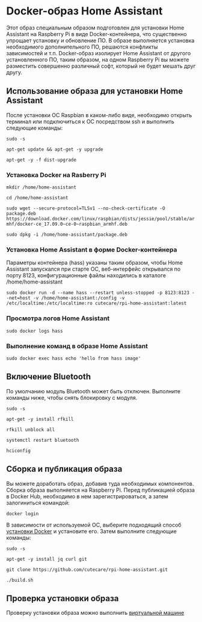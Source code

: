 # Docker-образ Home Assistant

Этот образ специальным образом подготовлен для установки Home Assistant на Raspberry Pi в виде Docker-контейнера, что существенно упрощает установку и обновление ПО. В образе выполняется установка необходимого дополнительного ПО, решаются конфликты зависимостей и т.п. Docker-образ изолирует Home Assistant от другого установленного ПО, таким образом, на одном Raspberry Pi вы можете разместить совершенно различный софт, который не будет мешать друг другу.

## Использование образа для установки Home Assistant

После установки ОС Raspbian в каком-либо виде, необходимо открыть терминал или подключиться к ОС посредством ssh и выполнить следующие команды:

`sudo -s`

`apt-get update && apt-get -y upgrade` 

`apt-get -y -f dist-upgrade` 

### Установка Docker на Rasberry Pi

`mkdir /home/home-assistant`

`cd /home/home-assistant`

`sudo wget --secure-protocol=TLSv1 --no-check-certificate -O package.deb https://download.docker.com/linux/raspbian/dists/jessie/pool/stable/armhf/docker-ce_17.09.0~ce-0~raspbian_armhf.deb`

`sudo dpkg -i /home/home-assistant/package.deb`

### Установка Home Assistant в форме Docker-контейнера

Параметры контейнера (hass) указаны таким образом, чтобы Home Assistant запускался при старте ОС, веб-интерфейс открывался по порту 8123, конфигурационные файлы находились в каталоге /home/home-assistant

`sudo docker run -d --name hass --restart unless-stopped -p 8123:8123 --net=host -v /home/home-assistant:/config -v /etc/localtime:/etc/localtime:ro cutecare/rpi-home-assistant:latest`

### Просмотра логов Home Assistant

`sudo docker logs hass`

### Выполнение команд в образе Home Assistant

`sudo docker exec hass echo 'hello from hass image'`

## Включение Bluetooth

По умолчанию модуль Bluetooth может быть отключен. Выполните команды ниже, чтобы снять блокировку с модуля.

`sudo -s`

`apt-get -y install rfkill` 

`rfkill unblock all` 

`systemctl restart bluetooth` 

`hciconfig`

## Сборка и публикация образа

Вы можете доработать образ, добавив туда необходимых компонентов. Сборка образа выполняется на Raspberry Pi. Перед публикацией образа в Docker Hub, необходимо в нем зарегистрироваться, а затем залогиниться командой:

`docker login`

В зависимости от используемой ОС, выберите подходящий способ [установки Docker](https://docs.docker.com/engine/installation/) и установите его. Затем выполните следующие команды:

`sudo -s`

`apt-get -y install jq curl git` 

`git clone https://github.com/cutecare/rpi-home-assistant.git`

`./build.sh`

## Проверка установки образа

Проверку установки образа можно выполнить [виртуальной машине](http://www.makeuseof.com/tag/emulate-raspberry-pi-pc/)

